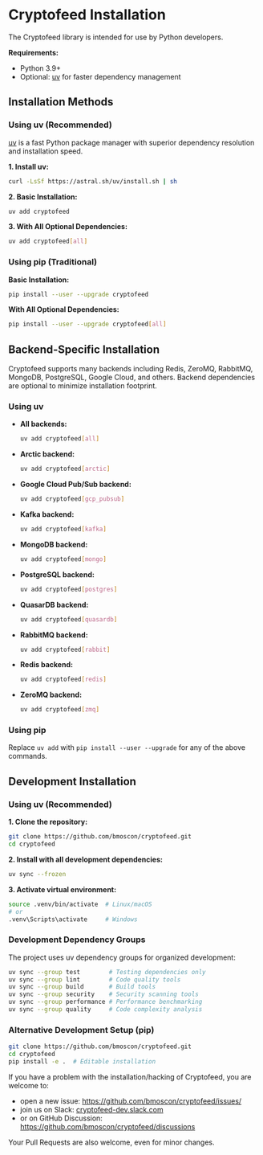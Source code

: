 # Cryptofeed Installation

The Cryptofeed library is intended for use by Python developers.

**Requirements:**
- Python 3.9+
- Optional: [uv](https://github.com/astral-sh/uv) for faster dependency management

## Installation Methods

### Using uv (Recommended)

[uv](https://github.com/astral-sh/uv) is a fast Python package manager with superior dependency resolution and installation speed.

**1. Install uv:**
```bash
curl -LsSf https://astral.sh/uv/install.sh | sh
```

**2. Basic Installation:**
```bash
uv add cryptofeed
```

**3. With All Optional Dependencies:**
```bash
uv add cryptofeed[all]
```

### Using pip (Traditional)

**Basic Installation:**
```bash
pip install --user --upgrade cryptofeed
```

**With All Optional Dependencies:**
```bash
pip install --user --upgrade cryptofeed[all]
```

## Backend-Specific Installation

Cryptofeed supports many backends including Redis, ZeroMQ, RabbitMQ, MongoDB, PostgreSQL, Google Cloud, and others. Backend dependencies are optional to minimize installation footprint.

### Using uv

* **All backends:**
  ```bash
  uv add cryptofeed[all]
  ```

* **Arctic backend:**
  ```bash
  uv add cryptofeed[arctic]
  ```

* **Google Cloud Pub/Sub backend:**
  ```bash
  uv add cryptofeed[gcp_pubsub]
  ```

* **Kafka backend:**
  ```bash
  uv add cryptofeed[kafka]
  ```

* **MongoDB backend:**
  ```bash
  uv add cryptofeed[mongo]
  ```

* **PostgreSQL backend:**
  ```bash
  uv add cryptofeed[postgres]
  ```

* **QuasarDB backend:**
  ```bash
  uv add cryptofeed[quasardb]
  ```

* **RabbitMQ backend:**
  ```bash
  uv add cryptofeed[rabbit]
  ```

* **Redis backend:**
  ```bash
  uv add cryptofeed[redis]
  ```

* **ZeroMQ backend:**
  ```bash
  uv add cryptofeed[zmq]
  ```

### Using pip

Replace `uv add` with `pip install --user --upgrade` for any of the above commands.

## Development Installation

### Using uv (Recommended)

**1. Clone the repository:**
```bash
git clone https://github.com/bmoscon/cryptofeed.git
cd cryptofeed
```

**2. Install with all development dependencies:**
```bash
uv sync --frozen
```

**3. Activate virtual environment:**
```bash
source .venv/bin/activate  # Linux/macOS
# or
.venv\Scripts\activate     # Windows
```

### Development Dependency Groups

The project uses uv dependency groups for organized development:

```bash
uv sync --group test        # Testing dependencies only
uv sync --group lint        # Code quality tools
uv sync --group build       # Build tools
uv sync --group security    # Security scanning tools
uv sync --group performance # Performance benchmarking
uv sync --group quality     # Code complexity analysis
```

### Alternative Development Setup (pip)

```bash
git clone https://github.com/bmoscon/cryptofeed.git
cd cryptofeed
pip install -e .  # Editable installation
```

If you have a problem with the installation/hacking of Cryptofeed, you are welcome to:
* open a new issue: https://github.com/bmoscon/cryptofeed/issues/
* join us on Slack: [cryptofeed-dev.slack.com](https://join.slack.com/t/cryptofeed-dev/shared_invite/enQtNjY4ODIwODA1MzQ3LTIzMzY3Y2YxMGVhNmQ4YzFhYTc3ODU1MjQ5MDdmY2QyZjdhMGU5ZDFhZDlmMmYzOTUzOTdkYTZiOGUwNGIzYTk)
* or on GitHub Discussion: https://github.com/bmoscon/cryptofeed/discussions

Your Pull Requests are also welcome, even for minor changes.
